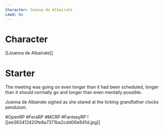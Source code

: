 ```yaml
---
Character: Joanna de Albairate
Lewd: No
---
```

# Character
[[Joanna de Albairate]]

# Starter
The meeting was going on even longer than it had been scheduled, longer than it should normally go and longer than even mentally possible.

Joanna de Albairate sighed as she stared at the ticking grandfather clocks pendulum. 

#OpenRP #FeraRP #MCRP #FantasyRP
![[ee363412420fe8a7371ba2cdd06e841d.jpg]]